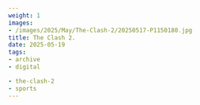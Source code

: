 ```yaml
---
weight: 1
images:
- /images/2025/May/The-Clash-2/20250517-P1150180.jpg
title: The Clash 2.
date: 2025-05-19
tags:
- archive
- digital

- the-clash-2
- sports
---
```


